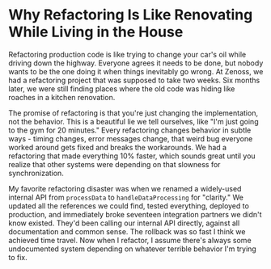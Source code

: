 ---
---
# Why Refactoring Is Like Renovating While Living in the House

Refactoring production code is like trying to change your car's oil while driving down the highway. Everyone agrees it needs to be done, but nobody wants to be the one doing it when things inevitably go wrong. At Zenoss, we had a refactoring project that was supposed to take two weeks. Six months later, we were still finding places where the old code was hiding like roaches in a kitchen renovation.

The promise of refactoring is that you're just changing the implementation, not the behavior. This is a beautiful lie we tell ourselves, like "I'm just going to the gym for 20 minutes." Every refactoring changes behavior in subtle ways - timing changes, error messages change, that weird bug everyone worked around gets fixed and breaks the workarounds. We had a refactoring that made everything 10% faster, which sounds great until you realize that other systems were depending on that slowness for synchronization.

My favorite refactoring disaster was when we renamed a widely-used internal API from `processData` to `handleDataProcessing` for "clarity." We updated all the references we could find, tested everything, deployed to production, and immediately broke seventeen integration partners we didn't know existed. They'd been calling our internal API directly, against all documentation and common sense. The rollback was so fast I think we achieved time travel. Now when I refactor, I assume there's always some undocumented system depending on whatever terrible behavior I'm trying to fix.


